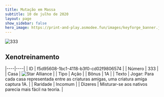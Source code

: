 ```yaml
---
title: Mutação em Massa
subtitle: 10 de julho de 2020
layout: page
show_sidebar: false
hero_image: https://print-and-play.asmodee.fun/images/keyforge_banner.jpg
---
```


![333](https://cdn.keyforgegame.com/media/card_front/pt/479_333_3R4JMH52544P_pt.png)

## Xenotreinamento

|----|----|
| ID | f5d95608-1bc1-4118-b3f0-cd02f9806574 |
| Número | 333 |
| Casa | ![Star Alliance](https://archonarcana.com/images/thumb/7/7d/Star_Alliance.png/22px-Star_Alliance.png "Aliança Estelar") |
| Tipo | Ação |
| Bônus | 1A |
| Texto | Jogar: Para cada casa representada entre as criaturas amigas, uma criatura amiga captura 1A. |
| Raridade | Incomum |
| Dizeres | Misturar-se aos nativos parecia  mais fácil na teoria. |
